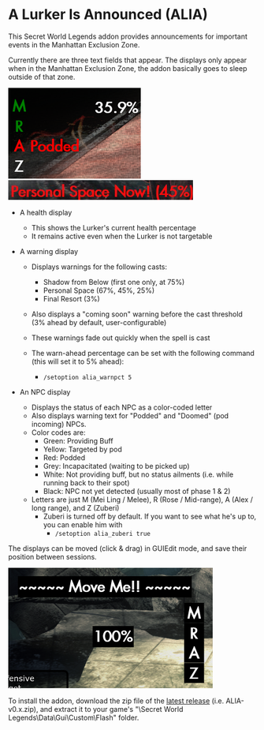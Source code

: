 # A Lurker Is Announced (ALIA)
This Secret World Legends addon provides announcements for important events in the Manhattan Exclusion Zone.

Currently there are three text fields that appear. The displays only appear when in the Manhattan Exclusion Zone, the addon basically goes to sleep outside of that zone.


![Screenshot of addon during encounter](screens/alia_npcs_health_2.png) ![Screenshot of addon during encounter](screens/alia_warning.png)

- A health display 
  - This shows the Lurker's current health percentage
  - It remains active even when the Lurker is not targetable

- A warning display
  - Displays warnings for the following casts:
    - Shadow from Below (first one only, at 75%)
    - Personal Space (67%, 45%, 25%)
    - Final Resort (3%)
  - Also displays a "coming soon" warning before the cast threshold (3% ahead by default, user-configurable)
  - These warnings fade out quickly when the spell is cast
 
  - The warn-ahead percentage can be set with the following command (this will set it to 5% ahead):

    - `/setoption alia_warnpct 5`   
    

- An NPC display
  - Displays the status of each NPC as a color-coded letter
  - Also displays warning text for "Podded" and "Doomed" (pod incoming) NPCs.
  - Color codes are:
    - Green: Providing Buff
    - Yellow: Targeted by pod
    - Red: Podded
    - Grey: Incapacitated (waiting to be picked up)
    - White: Not providing buff, but no status ailments (i.e. while running back to their spot)
    - Black: NPC not yet detected (usually most of phase 1 & 2)
  - Letters are just M (Mei Ling / Melee), R (Rose / Mid-range), A (Alex / long range), and Z (Zuberi)
    - Zuberi is turned off by default. If you want to see what he's up to, you can enable him with 
      - `/setoption alia_zuberi true`
    

The displays can be moved (click & drag) in GUIEdit mode, and save their position between sessions.

![Screenshot in GUIEdit Mode](screens/alia_guiedit.png)

To install the addon, download the zip file of the [latest release](https://github.com/theckhd/ALIA/releases) (i.e. ALIA-v0.x.zip), and extract it to your game's "\Secret World Legends\Data\Gui\Custom\Flash\" folder.

